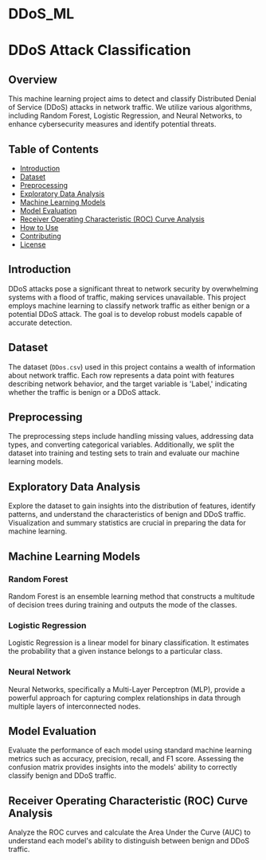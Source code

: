 # DDoS_ML
# DDoS Attack Classification

## Overview

This machine learning project aims to detect and classify Distributed Denial of Service (DDoS) attacks in network traffic. We utilize various algorithms, including Random Forest, Logistic Regression, and Neural Networks, to enhance cybersecurity measures and identify potential threats.

## Table of Contents

- [Introduction](#introduction)
- [Dataset](#dataset)
- [Preprocessing](#preprocessing)
- [Exploratory Data Analysis](#exploratory-data-analysis)
- [Machine Learning Models](#machine-learning-models)
- [Model Evaluation](#model-evaluation)
- [Receiver Operating Characteristic (ROC) Curve Analysis](#receiver-operating-characteristic-roc-curve-analysis)
- [How to Use](#how-to-use)
- [Contributing](#contributing)
- [License](#license)

## Introduction

DDoS attacks pose a significant threat to network security by overwhelming systems with a flood of traffic, making services unavailable. This project employs machine learning to classify network traffic as either benign or a potential DDoS attack. The goal is to develop robust models capable of accurate detection.

## Dataset

The dataset (`DDos.csv`) used in this project contains a wealth of information about network traffic. Each row represents a data point with features describing network behavior, and the target variable is 'Label,' indicating whether the traffic is benign or a DDoS attack.

## Preprocessing

The preprocessing steps include handling missing values, addressing data types, and converting categorical variables. Additionally, we split the dataset into training and testing sets to train and evaluate our machine learning models.

## Exploratory Data Analysis

Explore the dataset to gain insights into the distribution of features, identify patterns, and understand the characteristics of benign and DDoS traffic. Visualization and summary statistics are crucial in preparing the data for machine learning.

## Machine Learning Models

### Random Forest

Random Forest is an ensemble learning method that constructs a multitude of decision trees during training and outputs the mode of the classes.

### Logistic Regression

Logistic Regression is a linear model for binary classification. It estimates the probability that a given instance belongs to a particular class.

### Neural Network

Neural Networks, specifically a Multi-Layer Perceptron (MLP), provide a powerful approach for capturing complex relationships in data through multiple layers of interconnected nodes.

## Model Evaluation

Evaluate the performance of each model using standard machine learning metrics such as accuracy, precision, recall, and F1 score. Assessing the confusion matrix provides insights into the models' ability to correctly classify benign and DDoS traffic.

## Receiver Operating Characteristic (ROC) Curve Analysis

Analyze the ROC curves and calculate the Area Under the Curve (AUC) to understand each model's ability to distinguish between benign and DDoS traffic.

